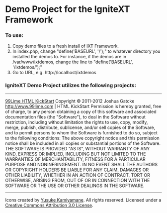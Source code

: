 Demo Project for the IgniteXT Framework
=======================================

### To use:

1. Copy demo files to a fresh install of IXT Framework.  
2. In index.php, change "define('BASEURL', '/');" to whatever directory you installed the demos to.  For instance, if the demos are in /var/www/ixtdemos, change the line to "define('BASEURL', '/ixtdemos/');"
3. Go to URL, e.g. http://localhost/ixtdemos

### IgniteXT Demo Project utilizes the following projects:

---

<a href="http://www.99lime.com">99Lime HTML KickStart</a>
Copyright © 2011-2012 Joshua Gatcke http://www.99lime.com | HTML KickStart
Permission is hereby granted, free of charge, to any person obtaining a copy of this software and associated documentation files (the "Software"), to deal in the Software without restriction, including without limitation the rights to use, copy, modify, merge, publish, distribute, sublicense, and/or sell copies of the Software, and to permit persons to whom the Software is furnished to do so, subject to the following conditions:
The above copyright notice and this permission notice shall be included in all copies or substantial portions of the Software.
THE SOFTWARE IS PROVIDED "AS IS", WITHOUT WARRANTY OF ANY KIND, EXPRESS OR IMPLIED, INCLUDING BUT NOT LIMITED TO THE WARRANTIES OF MERCHANTABILITY, FITNESS FOR A PARTICULAR PURPOSE AND NONINFRINGEMENT. IN NO EVENT SHALL THE AUTHORS OR COPYRIGHT HOLDERS BE LIABLE FOR ANY CLAIM, DAMAGES OR OTHER LIABILITY, WHETHER IN AN ACTION OF CONTRACT, TORT OR OTHERWISE, ARISING FROM, OUT OF OR IN CONNECTION WITH THE SOFTWARE OR THE USE OR OTHER DEALINGS IN THE SOFTWARE.

---

Icons created by <a href="http://p.yusukekamiyamane.com">Yusuke Kamiyamane</a>. 
All rights reserved. Licensed under a <a href="http://creativecommons.org/licenses/by/3.0/">Creative Commons Attribution 3.0 License</a>.


